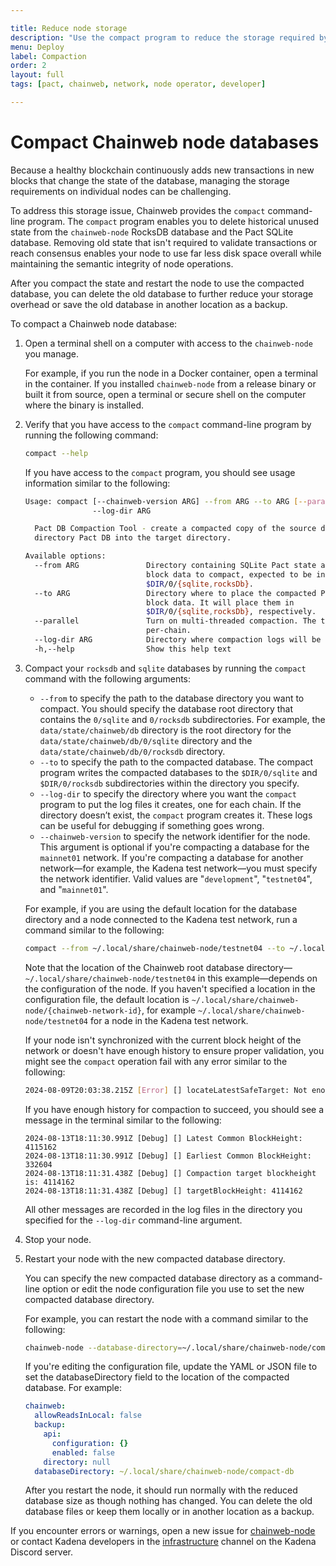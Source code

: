 ```yaml
---

title: Reduce node storage
description: "Use the compact program to reduce the storage required by the Chainweb node database."
menu: Deploy
label: Compaction
order: 2
layout: full
tags: [pact, chainweb, network, node operator, developer]

---
```

# Compact Chainweb node databases

Because a healthy blockchain continuously adds new transactions in new blocks that change the state of the database, managing the storage requirements on individual nodes can be challenging.

To address this storage issue, Chainweb provides the `compact` command-line program.
The `compact` program enables you to delete historical unused state from the `chainweb-node` RocksDB database and the Pact SQLite database.
Removing old state that isn't required to validate transactions or reach consensus enables your node to use far less disk space overall while maintaining the semantic integrity of node operations.

After you compact the state and restart the node to use the compacted database, you can delete the old database to further reduce your storage overhead or save the old database in another location as a backup.

To compact a Chainweb node database:

1. Open a terminal shell on a computer with access to the `chainweb-node` you manage.

   For example, if you run the node in a Docker container, open a terminal in the container.
   If you installed `chainweb-node` from a release binary or built it from source, open a terminal or secure shell on the computer where the binary is installed.

2. Verify that you have access to the `compact` command-line program by running the following command:

   ```bash
   compact --help
   ```

   If you have access to the `compact` program, you should see usage information similar to the following:

   ```bash   
   Usage: compact [--chainweb-version ARG] --from ARG --to ARG [--parallel]
                  --log-dir ARG

     Pact DB Compaction Tool - create a compacted copy of the source database
     directory Pact DB into the target directory.
   
   Available options:
     --from ARG               Directory containing SQLite Pact state and RocksDB
                              block data to compact, expected to be in
                              $DIR/0/{sqlite,rocksDb}.
     --to ARG                 Directory where to place the compacted Pact state and
                              block data. It will place them in
                              $DIR/0/{sqlite,rocksDb}, respectively.
     --parallel               Turn on multi-threaded compaction. The threads are
                              per-chain.
     --log-dir ARG            Directory where compaction logs will be placed.
     -h,--help                Show this help text
   ```

3. Compact your `rocksdb` and `sqlite` databases by running the `compact` command with the following arguments:

   - `--from` to specify the path to the database directory you want to compact. You should specify the database root directory that contains the `0/sqlite` and `0/rocksdb` subdirectories. For example, the `data/state/chainweb/db` directory is the root directory for the `data/state/chainweb/db/0/sqlite` directory and the `data/state/chainweb/db/0/rocksdb` directory.
   - `--to` to specify the path to the compacted database. The compact program writes the compacted databases to the `$DIR/0/sqlite` and `$DIR/0/rocksdb` subdirectories within the directory you specify.
   - `--log-dir` to specify the directory where you want the `compact` program to put the log files it creates, one for each chain. If the directory doesn’t exist, the `compact` program creates it. These logs can be useful for debugging if something goes wrong.
   - `--chainweb-version` to specify the network identifier for the node. This argument is optional if you're compacting a database for the `mainnet01` network. If you're compacting a database for another network—for example, the Kadena test network—you must specify the network identifier. Valid values are "`development`", "`testnet04`", and "`mainnet01`".

   For example, if you are using the default location for the database directory and a node connected to the Kadena test network, run a command similar to the following:

   ```bash
   compact --from ~/.local/share/chainweb-node/testnet04 --to ~/.local/share/chainweb-node/compact-db --log-dir /tmp/compaction-log-files --chainweb-version testnet04
   ```

   Note that the location of the Chainweb root database directory—`~/.local/share/chainweb-node/testnet04` in this example—depends on the configuration of the node.
   If you haven't specified a location in the configuration file, the default location is `~/.local/share/chainweb-node/{chainweb-network-id}`, for example `~/.local/share/chainweb-node/testnet04` for a node in the Kadena test network.

   If your node isn't synchronized with the current block height of the network or doesn't have enough history to ensure proper validation, you might see the `compact` operation fail with any error similar to the following:

   ```bash
   2024-08-09T20:03:38.215Z [Error] [] locateLatestSafeTarget: Not enough history to safely compact. Aborting.
   ```

   If you have enough history for compaction to succeed, you should see a message in the terminal similar to the following:

   ```text
   2024-08-13T18:11:30.991Z [Debug] [] Latest Common BlockHeight: 4115162
   2024-08-13T18:11:30.991Z [Debug] [] Earliest Common BlockHeight: 332604
   2024-08-13T18:11:31.438Z [Debug] [] Compaction target blockheight is: 4114162
   2024-08-13T18:11:31.438Z [Debug] [] targetBlockHeight: 4114162
   ```

   All other messages are recorded in the log files in the directory you specified for the `--log-dir` command-line argument.

4. Stop your node.

5. Restart your node with the new compacted database directory.
   
   You can specify the new compacted database directory as a command-line option or edit the node configuration file you use to set the new compacted database directory.

   For example, you can restart the node with a command similar to the following:

   ```bash
   chainweb-node --database-directory=~/.local/share/chainweb-node/compact-db
   ```

   If you're editing the configuration file, update the YAML or JSON file to set the databaseDirectory field to the location of the compacted database.
   For example:

   ```yaml 
   chainweb:
     allowReadsInLocal: false
     backup:
       api:
         configuration: {}
         enabled: false
       directory: null
     databaseDirectory: ~/.local/share/chainweb-node/compact-db
   ```

   After you restart the node, it should run normally with the reduced database size as though nothing has changed.
   You can delete the old database files or keep them locally or in another location as a backup.

If you encounter errors or warnings, open a new issue for [chainweb-node](https://github.com/kadena-io/chainweb-node#issues) or contact Kadena developers in the [infrastructure](https://discord.com/channels/502858632178958377/1051827506279370802) channel on the Kadena Discord server.
